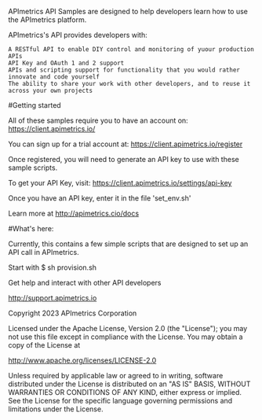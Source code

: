 APImetrics API Samples are designed to help developers learn how to use the APImetrics platform.

APImetrics's API provides developers with:

    A RESTful API to enable DIY control and monitoring of yuour production APIs
    API Key and OAuth 1 and 2 support
    APIs and scripting support for functionality that you would rather innovate and code yourself
    The ability to share your work with other developers, and to reuse it across your own projects


#Getting started

All of these samples require you to have an account on: https://client.apimetrics.io/

You can sign up for a trial account at: https://client.apimetrics.io/register

Once registered, you will need to generate an API key to use with these sample scripts.

To get your API Key, visit: https://client.apimetrics.io/settings/api-key

Once you have an API key, enter it in the file 'set_env.sh'

Learn more at http://apimetrics.cio/docs

#What's here:

Currently, this contains a few simple scripts that are designed to set up an API call in APImetrics.

Start with $ sh provision.sh

Get help and interact with other API developers

http://support.apimetrics.io

Copyright 2023 APImetrics Corporation

Licensed under the Apache License, Version 2.0 (the "License"); you may not use this file except in compliance with the License. You may obtain a copy of the License at

http://www.apache.org/licenses/LICENSE-2.0

Unless required by applicable law or agreed to in writing, software distributed under the License is distributed on an "AS IS" BASIS, WITHOUT WARRANTIES OR CONDITIONS OF ANY KIND, either express or implied. See the License for the specific language governing permissions and limitations under the License.